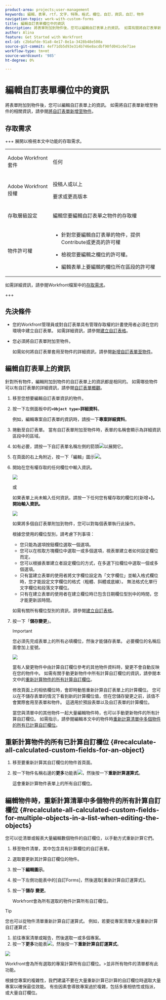 ```yaml
---
product-area: projects;user-management
keywords: 編輯，表單，rtf，文字，特殊，格式，欄位，自訂，資訊，自訂，物件
navigation-topic: work-with-custom-forms
title: 編輯自訂表單欄位中的資訊
description: 將表單附加到物件後，您可以編輯自訂表單上的資訊。 如需有關將自訂表單新增至物件的資訊，請參閱將自訂表單新增至物件。
author: Alina
feature: Get Started with Workfront
exl-id: c2b6afde-91a8-4e17-8e1a-3428b48e500a
source-git-commit: 4ef71db5d93e314b746e8acdbf90fd041c6e71ae
workflow-type: tm+mt
source-wordcount: '985'
ht-degree: 0%

---
```


# 編輯自訂表單欄位中的資訊

<!--Audited: 10/2025-->

將表單附加到物件後，您可以編輯自訂表單上的資訊。 如需將自訂表單新增至物件的相關資訊，請參閱[將自訂表單新增至物件](../../workfront-basics/work-with-custom-forms/add-a-custom-form-to-an-object.md)。

## 存取需求

+++ 展開以檢視本文中功能的存取需求。

<table style="table-layout:auto"> 
 <col> 
 <col> 
 <tbody> 
  <tr> 
   <td role="rowheader"> <p>Adobe Workfront套件</p> </td> 
   <td>任何</td> 
  </tr> 
  <tr> 
   <td role="rowheader"> <p>Adobe Workfront授權</p> </td> 
   <td> <p>投稿人或以上</p> 
   <p>要求或更高版本</p> </td> 
  </tr> 
  <tr data-mc-conditions=""> 
   <td role="rowheader">存取層級設定</td> 
   <td> <p>編輯您要編輯自訂表單之物件的存取權</p> </td> 
  </tr> 
  <tr data-mc-conditions=""> 
   <td role="rowheader"> <p>物件許可權</p> </td> 
   <td> 
    <ul> 
     <li> <p>針對您要編輯自訂表單的物件，提供Contribute或更高的許可權</p> </li> 
     <li><p>檢視您要編輯之欄位的許可權。</p></li> 
     <li><p>編輯表單上要編輯的欄位所在區段的許可權</p></li> 
    </ul></td> 
  </tr> 
 </tbody> 
</table>

如需詳細資訊，請參閱Workfront檔案中的[存取需求](/help/quicksilver/administration-and-setup/add-users/access-levels-and-object-permissions/access-level-requirements-in-documentation.md)。

+++

<!--Old:
<table style="table-layout:auto"> 
 <col> 
 <col> 
 <tbody> 
  <tr> 
   <td role="rowheader"> <p>Adobe Workfront plan*</p> </td> 
   <td>Team or higher</td> 
  </tr> 
  <tr> 
   <td role="rowheader"> <p>Adobe Workfront licenses*</p> </td> 
   <td> <p>Request or higher</p> </td> 
  </tr> 
  <tr data-mc-conditions=""> 
   <td role="rowheader">Access level*</td> 
   <td> <p>Edit access to the object for which you want to edit the custom form</p> <p>Note: If you still don't have access, ask your Workfront administrator if they set additional restrictions in your access level. For information on how a Workfront administrator can change your access level, see <a href="../../administration-and-setup/add-users/configure-and-grant-access/create-modify-access-levels.md" class="MCXref xref">Create or modify custom access levels</a>.</p> </td> 
  </tr> 
  <tr data-mc-conditions=""> 
   <td role="rowheader"> <p>Object permissions</p> </td> 
   <td> 
    <ul> 
     <li> <p>Contribute or higher permissions on the object for which you want to edit the custom form</p> </li> 
     <li>View permissions on the fields you want to edit. For information about sharing permissions for custom fields, see <a href="/help/quicksilver/administration-and-setup/customize-workfront/create-manage-custom-forms/form-designer/manage-a-form/share-custom-fields.md" class="MCXref xref">Configure sharing for custom fields and widgets</a>.</li> 
     <li> <p>Edit permissions for the sections on the form where the fields you want to edit are located</p> </li> 
    </ul> <p>For information on requesting additional access for objects, see <a href="../../workfront-basics/grant-and-request-access-to-objects/request-access.md" class="MCXref xref">Request access to objects </a>.</p> </td> 
  </tr> 
 </tbody> 
</table>-->

## 先決條件

* 您的Workfront管理員或對自訂表單具有管理存取權的計畫使用者必須在您的環境中建立自訂表單。 如需詳細資訊，請參閱[建立自訂表格](/help/quicksilver/administration-and-setup/customize-workfront/create-manage-custom-forms/form-designer/design-a-form/design-a-form.md)。
* 您必須將自訂表單附加至物件。

  如需如何將自訂表單套用至物件的詳細資訊，請參閱[新增自訂表單至物件](../../workfront-basics/work-with-custom-forms/add-a-custom-form-to-an-object.md)。

## 編輯自訂表單上的資訊

針對所有物件，編輯附加到物件的自訂表單上的資訊都是相同的。 如需哪些物件可以有自訂表單的詳細資訊，請參閱[自訂表單概觀](../../administration-and-setup/customize-workfront/create-manage-custom-forms/custom-forms-overview.md)。

1. 移至您想要編輯自訂表單資訊的物件。
1. 按一下左側面板中的&#x200B;**`<Object type>`詳細資料**。

   例如，編輯專案自訂表單的資訊時，請按一下&#x200B;**專案詳細資料**。

1. 捲動至自訂表單。 當有自訂表單附加至物件時，表單的名稱會顯示為詳細資訊區段中的區域。
1. 如有必要，請按一下自訂表單名稱左側的箭頭![](assets/expand-arrow-right.png)以展開它。
1. 在頁面的右上角附近，按一下「編輯」圖示![](assets/edit-icon.png)。
1. 開始在您有權存取的任何欄位中輸入資訊。

   ![](assets/click-in-field-to-edit-info-350x132.png)

   或

   如果表單上尚未輸入任何資訊，請按一下任何您有權存取的欄位的[新增+**]，開始輸入資訊。**

   ![](assets/plus-add-to-edit-info-350x180.png)

   如果將多個自訂表單附加到物件，您可以對每個表單執行此操作。

   根據您使用的欄位型別，請考慮下列事項：

   * 您只能為選項按鈕欄位選取一個選項。
   * 您可以在核取方塊欄位中選取一或多個選項，視表單建立者如何設定欄位而定。
   * 您可以根據表單建立者設定欄位的方式，在多選下拉欄位中選取一個或多個選項。
   * 只有當建立表單的使用者將文字欄位設定為「文字欄位」並輸入格式欄位時，您才能設定文字欄位的格式（粗體、斜體或底線）。 無法格式化單行文字欄位和段落文字欄位。
   * 只有在建立表單的使用者在建立欄位時已包含日期欄位型別中的時間，您才能更新該時間。

   如需有關所有欄位型別的資訊，請參閱[建立自訂表格](/help/quicksilver/administration-and-setup/customize-workfront/create-manage-custom-forms/form-designer/design-a-form/design-a-form.md)。

1. 按一下「**儲存變更**」。

   >[!IMPORTANT]
   >
   >您必須先完成表單上的所有必填欄位，然後才能儲存表單。 必要欄位的名稱后面會加上星號。
   >
   >![](assets/nwe-required-custom-field.png)

   當有人變更物件中由計算自訂欄位參考的其他物件資料時，變更不會自動反映在您的物件中。 如需有關手動更新物件中所有計算自訂欄位的資訊，請參閱本文中的[重新計算物件的所有計算自訂欄位](#recalculate-all-calculated-custom-fields-for-an-object)。

   修改頁面上的相依欄位時，會即時動態重新計算自訂表單上的計算欄位。 您可以在不儲存表單的情況下看到新的計算欄位值，但在您儲存變更之前，該值不會實際套用至表單和物件。 這適用於預設表單以及自訂表單的計算欄位。

   當您與清單中的其他物件一起大量編輯物件時，也可以手動更新物件的所有計算自訂欄位。 如需指示，請參閱編輯本文中的物件時[重新計算清單中多個物件的所有已計算自訂欄位](#recalculate-all-calculated-custom-fields-for-multiple-objects-in-a-list-when-editing-the-objects)。

## 重新計算物件的所有已計算自訂欄位  {#recalculate-all-calculated-custom-fields-for-an-object}

1. 移至要重新計算其自訂欄位的物件首頁面。
1. 按一下物件名稱右邊的&#x200B;**更多**&#x200B;功能表![](assets/more-icon.png)，然後按一下&#x200B;**重新計算運算式**。

   這會重新計算物件表單上的所有自訂欄位。

## 編輯物件時，重新計算清單中多個物件的所有計算自訂欄位 {#recalculate-all-calculated-custom-fields-for-multiple-objects-in-a-list-when-editing-the-objects}

<!--
<p data-mc-conditions="QuicksilverOrClassic.Draft mode">(NOTE: this will need to be edited when the bulk edit for objects update in NW)</p>
-->

您可以從清單或報表大量編輯數個物件的自訂欄位，以手動方式重新計算它們。

1. 移至物件清單，其中包含具有計算欄位的自訂表單。
1. 選取要更新其計算自訂欄位的物件。
1. 按一下&#x200B;**編輯圖示**。
1. 按一下左側功能表中的[自訂Forms]&#x200B;**&#x200B;**，然後選取[重新計算自訂運算式]&#x200B;**&#x200B;**。
1. 按一下&#x200B;**儲存** **變更**。

   Workfront會為所有選取的物件計算所有自訂欄位。

>[!TIP]
>
>您也可以從物件清單重新計算自訂運算式。 例如，若要從專案清單大量重新計算自訂運算式：
>
>1. 前往專案清單或報告，然後選取一或多個專案。
>1. 按一下&#x200B;**更多**&#x200B;功能表![](assets/more-icon.png)，然後按一下&#x200B;**重新計算自訂運算式**。
>
>![](assets/recalculate-expressions-timeline-finances-drop-down-in-project-list-nwe.png)
>
>Workfront會為所有選取的專案計算所有自訂欄位。
>&#x200B;>並非所有物件的清單都有此功能。
>
>根據您專案的複雜性，我們建議不要在大量重新計算已計算的自訂欄位時選取大量專案以確保最佳效能。 有些因素會導致專案過於複雜，包括多重相依性或指派，或大量自訂欄位。

